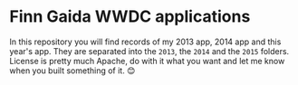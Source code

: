 Finn Gaida WWDC applications
====

In this repository you will find records of my 2013 app, 2014 app and this year's app. They are separated into the `2013`, the `2014` and the `2015` folders.
License is pretty much Apache, do with it what you want and let me know when you built something of it. 😊 
